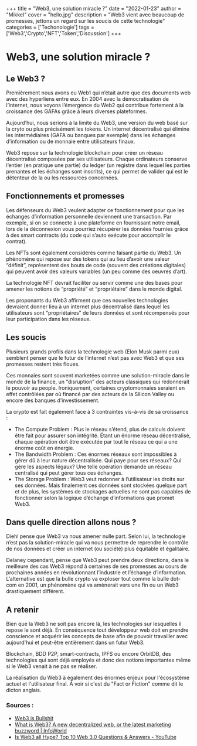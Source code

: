 +++
title = "Web3, une solution miracle ?"
date = "2022-01-23"
author = "Mikkel"
cover = "hello.jpg"
description = "Web3 vient avec beaucoup de promesses, jettons un regard sur les soucis de cette technologie"
categories = ['Techonologie']
tags = ['Web3','Crypto','NFT','Token','Discussion']
+++

# Web3, une solution miracle ?

## Le Web3 ?

Premièrement nous avons eu Web1 qui n’était autre que des documents web avec des hyperliens entre eux. En 2004 avec la démocratisation de l’internet, nous voyons l’émergence du Web2 qui contribue fortement à la croissance des GAFAs grâce à leurs diverses plateformes.

Aujourd’hui, nous serions à la limite du Web3, une version du web basé sur la cryto ou plus précisément les tokens. Un internet décentralisé qui élimine les intermédiaires (GAFA ou banques par exemple) dans les échanges d’information ou de monnaie entre utilisateurs finaux.

Web3 repose sur la technologie blockchain pour créer un réseau décentralisé composées par ses utilisateurs. Chaque ordinateurs conserve l’entier (en pratique une partie) du ledger (un registre dans lequel les parties prenantes et les échanges sont inscrits), ce qui permet de valider qui est le détenteur de la ou les ressources concernées.

## Fonctionnements et promesses

Les défenseurs du Web3 veulent adapter ce fonctionnement pour que les échanges d’information personnelle deviennent une transaction. Par exemple, si on se connecte à une plateforme en fournissant notre email, lors de la déconnexion vous pourriez récupérer les données fournies grâce à des smart contracts (du code qui s’auto exécute pour accomplir le contrat).

Les NFTs sont également considérés comme faisant partie du Web3. Un phénomène qui repose sur des tokens qui au lieu d’avoir une valeur “définit”, représentent des bouts de code (souvent des créations digitales) qui peuvent avoir des valeurs variables (un peu comme des oeuvres d’art).

La technologie NFT devrait faciliter ou servir comme une des bases pour amener les notions de “propriété” et “propriétaire” dans le monde digital.

Les proponants du Web3 affirment que ces nouvelles technologies devraient donner lieu à un internet plus décentralisé dans lequel les utilisateurs sont “propriétaires” de leurs données et sont récompensés pour leur participation dans les réseaux.

## Les soucis

Plusieurs grands profils dans la technologie web (Elon Musk parmi eux) semblent penser que le futur de l’internet n’est pas avec Web3 et que ses promesses restent très floues.

Ces monnaies sont souvent marketées comme une solution-miracle dans le monde de la finance, un “disruption” des acteurs classiques qui redonnerait le pouvoir au people. Ironiquement, certaines cryptomonnaies seraient en effet contrôlées par où financé par des acteurs de la Silicon Valley ou encore des banques d’investissement.

La crypto est fait également face à 3 contraintes vis-à-vis de sa croissance :

- The Compute Problem : Plus le réseau s’étend, plus de calculs doivent être fait pour assurer son intégrité. Étant un énorme réseau décentralisé, chaque opération doit être exécutée par tout le réseau ce qui a une énorme coût en énergie.
- The Bandwidth Problem : Ces énormes réseaux sont impossibles à gérer dû à leur nature décentralisée. Qui paye pour ses réseaux? Qui gère les aspects légaux? Une telle opération demande un réseau centralisé qui peut gérer tous ces échanges.
- The Storage Problem : Web3 veut redonner à l’utilisateur les droits sur ses données. Mais finalement ces données sont stockées quelque part et de plus, les systèmes de stockages actuelles ne sont pas capables de fonctionner selon la logique d’échange d’informations que promet Web3.

## Dans quelle direction allons nous ?

Diehl pense que Web3 va nous amener nulle part. Selon lui, la technologie n’est pas la solution-miracle qui va nous permettre de reprendre le contrôle de nos données et créer un internet (ou société) plus équitable et égalitaire.

Delaney cependant, pense que Web3 peut prendre deux directions, dans le meilleure des cas Web3 répond à certaines de ses promesses au cours de prochaines années en révolutionnant l’industrie et l’échange d’information. L’alternative est que la bulle crypto va exploser tout comme la bulle dot-com en 2001, un phénomène qui va amènerait vers une fin ou un Web3 drastiquement différent.

## A retenir

Bien que la Web3 ne soit pas encore là, les technologies sur lesquelles il repose le sont déjà. En conséquence tout développeur web doit en prendre conscience et acquérir les concepts de base afin de pouvoir travailler avec aujourd'hui et peut-être entièrement dans un futur Web3.

Blockchain, BDD P2P, smart-contracts, IPFS ou encore OrbitDB, des technologies qui sont déjà employés et donc des notions importantes même si le Web3 venait à ne pas se réaliser.

La réalisation du Web3 à également des énormes enjeux pour l'écosystème actuel et l'utilisateur final. À voir si c'est du "Fact or Fiction" comme dit le dicton anglais.

### Sources :

- [](https://www.stephendiehl.com/blog/web3-bullshit.html)[Web3 is Bullshit](https://www.stephendiehl.com/blog/web3-bullshit.html)
- [](https://www.infoworld.com/article/3646597/what-is-web3-a-new-decentralized-web-or-the-latest-marketing-buzzword.html)[What is Web3? A new decentralized web, or the latest marketing buzzword | InfoWorld](https://www.infoworld.com/article/3646597/what-is-web3-a-new-decentralized-web-or-the-latest-marketing-buzzword.html)
- [](https://www.youtube.com/watch?v=wHTcrmhskto)[Is Web3 all Hype? Top 10 Web 3.0 Questions &amp; Answers - YouTube](https://www.youtube.com/watch?v=wHTcrmhskto)